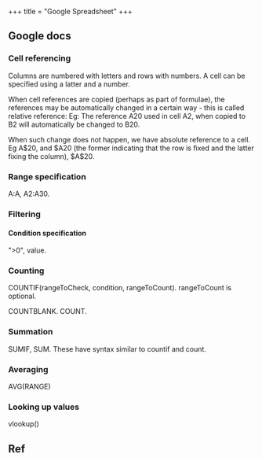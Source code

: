 +++
title = "Google Spreadsheet"
+++

## Google docs
### Cell referencing
Columns are numbered with letters and rows with numbers. A cell can be specified using a latter and a number.

When cell references are copied (perhaps as part of formulae), the references may be automatically changed in a certain way - this is called relative reference: Eg: The reference A20 used in cell A2, when copied to B2 will automatically be changed to B20.

When such change does not happen, we have absolute reference to a cell. Eg A\$20, and \$A20 (the former indicating that the row is fixed and the latter fixing the column), \$A\$20.

### Range specification
A:A, A2:A30.

### Filtering


#### Condition specification
">0", value.

### Counting
COUNTIF(rangeToCheck, condition, rangeToCount). rangeToCount is optional.

COUNTBLANK. COUNT.

### Summation
SUMIF, SUM. These have syntax similar to countif and count.


### Averaging
AVG(RANGE)

### Looking up values
vlookup()

## Ref
<div class="spreadsheet" fullHeight src="../google_spreadsheet.toml"> </div>  

